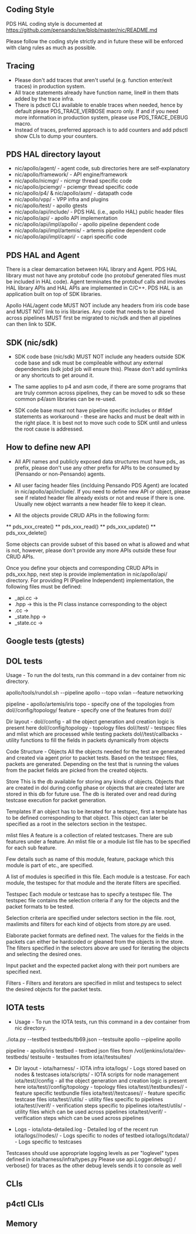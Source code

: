 ## Coding Style

PDS HAL coding style is documented at https://github.com/pensando/sw/blob/master/nic/README.md

Please follow the coding style strictly and in future these will be enforced
with clang rules as much as possible.

## Tracing

* Please don't add traces that aren't useful (e.g. function enter/exit traces)
  in production system.
* All trace statements already have function name, line# in them thats added by
  the trace infra.
* There is pdsctl CLI available to enable traces when needed, hence by default
  please PDS_TRACE_VERBOSE macro only. If and if you need more information in
  production system, please use PDS_TRACE_DEBUG macro.
* Instead of traces, preferred approach is to add counters and add pdsctl show
  CLIs to dump your counters.

## PDS HAL directory layout

* nic/apollo/agent/ - agent code, sub directories here are self-explanatory
* nic/apollo/framework/ - API engine/framework
* nic/apollo/nicmgr/ - nicmgr thread specific code
* nic/apollo/pciemgr/ - pciemgr thread specific code
* nic/apollo/p4/ & nic/apollo/asm/ - datapath code
* nic/apollo/vpp/ - VPP infra and plugins
* nic/apollo/test/ - apollo gtests
* nic/apollo/api/include/ - PDS HAL (i.e., apollo HAL) public header files
* nic/apollo/api/ - apollo API implementation
* nic/apollo/api/impl/apollo/ - apollo pipeline dependent code
* nic/apollo/api/impl/artemis/ - artemis pipeline dependent code
* nic/apollo/api/impl/capri/ - capri specific code

## PDS HAL and Agent

There is a clear demarcation between HAL library and Agent. PDS HAL library
must not have any protobuf code (no protobuf generated files must be included
in HAL code). Agent terminates the protobuf calls and invokes HAL library APIs
and HAL APIs are implemented in C/C++. PDS HAL is an application built on top
of SDK libraries.

Apollo HAL/agent code MUST NOT include any headers from iris code base and MUST
NOT link to iris libraries. Any code that needs to be shared across pipelines
MUST first be migrated to nic/sdk and then all pipelines can then link to SDK.

## SDK (nic/sdk)

* SDK code base (nic/sdk) MUST NOT include any headers outside SDK code base and
  sdk must be compileable without any external dependencies (sdk jobd job will
  ensure this). Please don't add symlinks or any shortcuts to get around it.

* The same applies to p4 and asm code, if there are some programs that are truly
  common across pipelines, they can be moved to sdk so these common p4/asm
  libraries can be re-used.

* SDK code base must not have pipeline specific includes or #ifdef statements
  as workaround - these are hacks and must be dealt with in the right place.
  It is best not to move such code to SDK until and unless the root cause
  is addressed.

## How to define new API

* All API names and publicly exposed data structures must have pds_ as prefix,
please don't use any other prefix for APIs to be consumed by (Pensando or
non-Pensando) agents.

* All user facing header files (inclduing Pensando PDS Agent) are located in
  nic/apollo/api/include/. If you need to define new API or object, please
  see if related header file already exists or not and reuse if there is one.
  Usually new object warrants a new header file to keep it clean.

* All the objects provide CRUD APIs in the following form:

 ** pds_xxx_create()
 ** pds_xxx_read()
 ** pds_xxx_update()
 ** pds_xxx_delete()

  Some objects can provide subset of this based on what is allowed and what is
  not, however, please don't provide any more APIs outside these four CRUD APIs.

Once you define your objects and corresponding CRUD APIs in pds_xxx.hpp, next
step is provide implementation in nic/apollo/api/ directory. For providing
PI (Pipeline Independent) implementation, the following files must be defined:
  * <obj>_api.cc ->
  * <obj>.hpp -> this is the PI class instance corresponding to the object
  * <obj>.cc ->
  * <obj>_state.hpp ->
  * <obj>_state.cc ->

## Google tests (gtests)

## DOL tests
Usage -
To run the dol tests, run this command in a dev container from nic directory.

apollo/tools/rundol.sh --pipeline apollo --topo vxlan --feature networking

pipeline - apollo/artemis/iris
topo - specify one of the topologies from dol/<pipeline>/config/topology/
feature - specify one of the features from dol/<pipeline>/<feature>

Dir layout -
dol/<pipeline>/config - all the object generation and creation logic is
present here
dol/<pipeline>/config/topology - topology files
dol/<pipeline>/test/<feature> - testspec files and mlist which are processed
while testing packets
dol/<pipeline>/test/callbacks - utility functions to fill the fields in packets
dynamically from objects

Code Structure -
Objects
All the objects needed for the test are generated and created via agent prior to
packet tests. Based on the testspec files, packets are generated. Depending on
the test that is running the values from the packet fields are picked from the
created objects.

Store
This is the db available for storing any kinds of objects. Objects that are
created in dol during config phase or objects that are created later are
stored in this db for future use. The db is iterated over and read during
testcase execution for packet generation.

Templates
If an object has to be iterated for a testspec, first a template has to be
defined corresponding to that object. This object can later be specified as
a root in the selectors section in the testspec.

mlist files
A feature is a collection of related testcases. There are sub features under
a feature. An mlist file or a module list file has to be specified for each
sub feature.

Few details such as name of this module, feature, package which
this module is  part of etc., are specified.

A list of modules is specified in this file. Each module is a testcase.
For each module, the testspec for that module and the iterate filters are
specified.

Testspec
Each module or testcase has to specify a testspec file. The testspec file
contains the selection criteria if any for the objects and the packet formats
to be tested.

Selection criteria are specified under selectors section in the file.
root, maxlimits and filters for each kind of objects from store.py
are used.

Elaborate packet formats are defined next. The values for the fields in the
packets can either be hardcoded or gleaned from the objects in the store.
The filters specified in the selectors above are used for iterating the
objects and selecting the desired ones.

Input packet and the expected packet along with their port numbers are
specified next.

Filters -
Filters and iterators are specified in mlist and testspecs to select the
desired objects for the packet tests.

## IOTA tests

* Usage -
To run the IOTA tests, run this command in a dev container from nic directory.

./iota.py --testbed testbeds/tb69.json --testsuite apollo --pipeline apollo

pipeline - apollo/iris
testbed - testbed json files from /vol/jenkins/iota/dev-testbeds/
testsuite - testsuites from iota/<pipeline>/testsuites/<testsuite-name>

* Dir layout -
iota/harness/ - IOTA infra
iota/logs/ - Logs stored based on nodes & testcases
iota/scripts/ - IOTA scripts for node management
iota/test/<pipeline>/config - all the object generation and creation logic is
present here
iota/test/<pipeline>/config/topology - topology files
iota/test/<pipeline>/testbundles/<feature>/ - feature specific testbundle files
iota/test/<pipeline>/testcases/<feature>/ - feature specific testcase files
iota/test/<pipeline>/utils/ - utility files specific to pipelines
iota/test/<pipeline>/verif/ - verification steps specific to pipelines
iota/test/utils/ - utility files which can be used across pipelines
iota/test/verif/ - verification steps which can be used across pipelines

* Logs -
iota/iota-detailed.log - Detailed log of the recent run
iota/logs/<pipeline>/nodes/<node-name>/ - Logs specific to nodes of testbed
iota/logs/<pipeline>/tcdata/<testcase>/ - Logs specific to testcases

Testcases should use appropriate logging levels as per "loglevel" types
defined in iota/harness/infra/types.py
Please use api.Logger.debug() / verbose() for traces as the other debug levels
sends it to console as well

## CLIs

## p4ctl CLIs

## Memory
